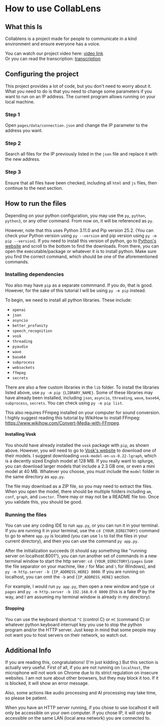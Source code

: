 # How to use CollabLens

## What this Is

Collablens is a project made for people to communicate in a kind environment and ensure everyone has a voice.

You can watch our project video here: [video link](https://drive.google.com/file/d/17aMr5uZ_blr3LTjrCcuqDmoWlwHvRZ58/view?usp=drive_link)\
Or you can read the transcription: [transcription](https://docs.google.com/document/d/16n6tC3MFPMs_r9h6Pslbm-PrAul3JJKANkW7L5c4mFc/edit?usp=drive_link)

## Configuring the project

This project provides a lot of code, but you don't need to worry about it. What you  need to do is that you need to change some parameters if you want to run on an IP address. The current program allows running on your local machine.

### Step 1

Open `pages/data/connection.json` and change the IP parameter to the address you want.

### Step 2

Search all files for the IP previously listed in the `json` file and replace it with the new address.

### Step 3

Ensure that all files have been checked, including all `html` and `js` files, then continue to the next section.

## How to run the files

Depending on your python configuration, you may use the `py`, `python`, `python3`, or any other command. From now on, it will be referenced as `py`.

However, note that this uses Python 3.11.0 and Pip version 25.2. (You can check your Python version using `py --version` and pip version using `py -m pip --version`). If you need to install this version of python, go to [Python's website](https://www.python.org/downloads/release/python-3110/) and scroll to the bottom to find the downloads. From there, you can open the executable/package or whatever it is to install python. Make sure you find the correct command, which should be one of the aforementioned commands.

### Installing dependencies

You also may have `pip` as a separate commmand. If you do, that is good. However, for the sake of this tutorial I will be using `py -m pip` instead.

To begin, we need to install all python libraries. These include:

- `openai`
- `json`
- `asyncio`
- `better_profanity`
- `speech_recognition`
- `vosk`
- `threading`
- `pyaudio`
- `wave`
- `base64`
- `subprocess`
- `websockets`
- `ffmpeg`
- `secrets`

There are also a few custom libraries in the `lib` folder. To install the libraries listed above, use `py -m pip {LIBRARY_NAME}`. Some of these libraries may have already been installed, including `json`, `asyncio`, `threading`, `wave`, `base64`, `subprocess`, `secrets`. You can check using `py -m pip list`.

This also requires FFmpeg installed on your computer for sound conversion. I highly suggest reading this tutorial by WikiHow to install FFmpeg: <https://www.wikihow.com/Convert-Media-with-FFmpeg>.

#### Installing Vosk

You should have already installed the `vosk` package with `pip`, as shown above. However, you will need to go to [Vosk's website](https://alphacephei.com/vosk/models) to download one of their models. I suggest downloading `vosk-model-en-us-0.22-lgraph`, which is a decently sized English model at 128 MB. If you really want to splurge, you can download larger models that include a 2.3 GB one, or even a mini model at 40 MB. Whatever you choose, you must include the `model` folder in the same directory as `app.py`.

The file may download as a ZIP file, so you may need to extract the files. When you open the model, there should be multiple folders including `am`, `conf`, `graph`, and `ivector`. There may or may not be a README file too. Once you validate this, you should be good.

### Running the files

You can use any coding IDE to run `app.py`, or you can run it in your terminal. If you are running it in your terminal, use the `cd {YOUR_DIRECTORY}` command to go to where `app.py` is located (you can use `ls` to list the files in your current directory), and then you can use the command `py app.py`.

After the initialization succeeds (it should say something like "running server on localhost:8001"), you can run another set of commands in a new terminal window to start the http server: `cd {YOUR_DIRECTORY}/pages` (use the file separator on your machine, like `/` for Mac and `\` for Windows), and `py -m http.server -b {IP_ADDRESS_HERE} 8000`. If you are running on localhost, you can omit the `-b` and `{IP_ADDRESS_HERE}` section.

For example, I would run `py app.py`, then open a new window and type `cd pages` and `py -m http.server -b 192.168.0.0 8000` (this is a fake IP by the way, and I am assuming my terminal window is already in my directory).

#### Stopping

You can use the keyboard shortcut `^C` (control C) or `⌘C` (command C) or whatever python keyboard interrupt key you use to stop the python program and/or the HTTP server. Just keep in mind that some people may not want you to host servers on their network, so watch out.

## Additional Info

If you are reading this, congratulations! (I'm just kidding.) But this section is actually very useful. First of all, if you are not running on `localhost`, the microphone will not work on Chrome due to its strict regulation on insecure websites. I am not sure about other browsers, but they may block it too. If it is blocked, it will show an error message.

Also, some actions like audio processing and AI processing may take time, so please be patient.

When you have an HTTP server running, if you chose to use localhost it will only be accessible on your own computer. If you chose IP, it will only be accessible on the same LAN (local area network) you are connected to.
